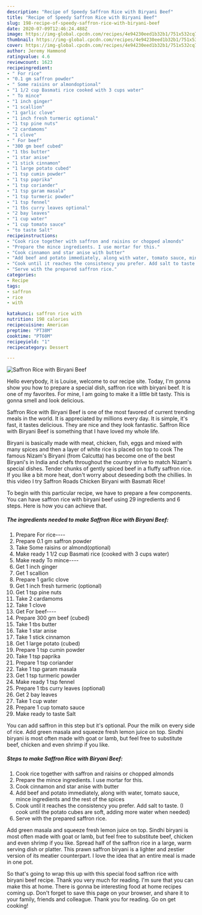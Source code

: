 ```yaml
---
description: "Recipe of Speedy Saffron Rice with Biryani Beef"
title: "Recipe of Speedy Saffron Rice with Biryani Beef"
slug: 198-recipe-of-speedy-saffron-rice-with-biryani-beef
date: 2020-07-09T12:46:24.488Z
image: https://img-global.cpcdn.com/recipes/4e94230eed1b32b1/751x532cq70/saffron-rice-with-biryani-beef-recipe-main-photo.jpg
thumbnail: https://img-global.cpcdn.com/recipes/4e94230eed1b32b1/751x532cq70/saffron-rice-with-biryani-beef-recipe-main-photo.jpg
cover: https://img-global.cpcdn.com/recipes/4e94230eed1b32b1/751x532cq70/saffron-rice-with-biryani-beef-recipe-main-photo.jpg
author: Jeremy Hammond
ratingvalue: 4.6
reviewcount: 1623
recipeingredient:
- " For rice"
- "0.1 gm saffron powder"
- " Some raisins or almondoptional"
- "1 1/2 cup Basmati rice cooked with 3 cups water"
- " To mince"
- "1 inch ginger"
- "1 scallion"
- "1 garlic clove"
- "1 inch fresh turmeric optional"
- "1 tsp pine nuts"
- "2 cardamoms"
- "1 clove"
- " For beef"
- "300 gm beef cubed"
- "1 tbs butter"
- "1 star anise"
- "1 stick cinnamon"
- "1 large potato cubed"
- "1 tsp cumin powder"
- "1 tsp paprika"
- "1 tsp coriander"
- "1 tsp garam masala"
- "1 tsp turmeric powder"
- "1 tsp fennel"
- "1 tbs curry leaves optional"
- "2 bay leaves"
- "1 cup water"
- "1 cup tomato sauce"
- "to taste Salt"
recipeinstructions:
- "Cook rice together with saffron and raisins or chopped almonds"
- "Prepare the mince ingredients. I use mortar for this."
- "Cook cinnamon and star anise with butter"
- "Add beef and potato immediately, along with water, tomato sauce, mince ingredients and the rest of the spices"
- "Cook until it reaches the consistency you prefer. Add salt to taste. (I cook until the potato cubes are soft, adding more water when needed)"
- "Serve with the prepared saffron rice."
categories:
- Recipe
tags:
- saffron
- rice
- with

katakunci: saffron rice with 
nutrition: 198 calories
recipecuisine: American
preptime: "PT38M"
cooktime: "PT60M"
recipeyield: "1"
recipecategory: Dessert

---
```



![Saffron Rice with Biryani Beef](https://img-global.cpcdn.com/recipes/4e94230eed1b32b1/751x532cq70/saffron-rice-with-biryani-beef-recipe-main-photo.jpg)

Hello everybody, it is Louise, welcome to our recipe site. Today, I'm gonna show you how to prepare a special dish, saffron rice with biryani beef. It is one of my favorites. For mine, I am going to make it a little bit tasty. This is gonna smell and look delicious.

Saffron Rice with Biryani Beef is one of the most favored of current trending meals in the world. It is appreciated by millions every day. It is simple, it's fast, it tastes delicious. They are nice and they look fantastic. Saffron Rice with Biryani Beef is something that I have loved my whole life.

Biryani is basically made with meat, chicken, fish, eggs and mixed with many spices and then a layer of white rice is placed on top to cook The famous Nizam&#39;s Biryani (from Calcutta) has become one of the best Biryani&#39;s in India and chefs throughout the country strive to match Nizam&#39;s special dishes. Tender chunks of gently spiced beef in a fluffy saffron rice. If you like a bit more heat, don&#39;t worry about deseeding both the chillies. In this video I try Saffron Roads Chicken Biryani with Basmati Rice!


To begin with this particular recipe, we have to prepare a few components. You can have saffron rice with biryani beef using 29 ingredients and 6 steps. Here is how you can achieve that.

<!--inarticleads1-->

##### The ingredients needed to make Saffron Rice with Biryani Beef:

1. Prepare  For rice----
1. Prepare 0.1 gm saffron powder
1. Take  Some raisins or almond(optional)
1. Make ready 1 1/2 cup Basmati rice (cooked with 3 cups water)
1. Make ready  To mince----
1. Get 1 inch ginger
1. Get 1 scallion
1. Prepare 1 garlic clove
1. Get 1 inch fresh turmeric (optional)
1. Get 1 tsp pine nuts
1. Take 2 cardamoms
1. Take 1 clove
1. Get  For beef----
1. Prepare 300 gm beef (cubed)
1. Take 1 tbs butter
1. Take 1 star anise
1. Take 1 stick cinnamon
1. Get 1 large potato (cubed)
1. Prepare 1 tsp cumin powder
1. Take 1 tsp paprika
1. Prepare 1 tsp coriander
1. Take 1 tsp garam masala
1. Get 1 tsp turmeric powder
1. Make ready 1 tsp fennel
1. Prepare 1 tbs curry leaves (optional)
1. Get 2 bay leaves
1. Take 1 cup water
1. Prepare 1 cup tomato sauce
1. Make ready to taste Salt


You can add saffron in this step but it&#39;s optional. Pour the milk on every side of rice. Add green masala and squeeze fresh lemon juice on top. Sindhi biryani is most often made with goat or lamb, but feel free to substitute beef, chicken and even shrimp if you like. 

<!--inarticleads2-->

##### Steps to make Saffron Rice with Biryani Beef:

1. Cook rice together with saffron and raisins or chopped almonds
1. Prepare the mince ingredients. I use mortar for this.
1. Cook cinnamon and star anise with butter
1. Add beef and potato immediately, along with water, tomato sauce, mince ingredients and the rest of the spices
1. Cook until it reaches the consistency you prefer. Add salt to taste. (I cook until the potato cubes are soft, adding more water when needed)
1. Serve with the prepared saffron rice.


Add green masala and squeeze fresh lemon juice on top. Sindhi biryani is most often made with goat or lamb, but feel free to substitute beef, chicken and even shrimp if you like. Spread half of the saffron rice in a large, warm serving dish or platter. This prawn saffron biryani is a lighter and zestier version of its meatier counterpart. I love the idea that an entire meal is made in one pot. 

So that's going to wrap this up with this special food saffron rice with biryani beef recipe. Thank you very much for reading. I'm sure that you can make this at home. There is gonna be interesting food at home recipes coming up. Don't forget to save this page on your browser, and share it to your family, friends and colleague. Thank you for reading. Go on get cooking!
